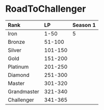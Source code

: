 # RoadToChallenger
| Rank        | LP      | Season 1 |
| :---        | :---    | :---     |
| Iron        | 1-50    | 5        |
| Bronze      | 51-100  |          |
| Silver      | 101-150 |          |
| Gold        | 151-200 |          |
| Platinum    | 201-250 |          |
| Diamond     | 251-300 |          |
| Master      | 301-320 |          |
| Grandmaster | 321-340 |          |
| Challenger  | 341-365 |          |
